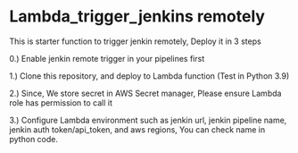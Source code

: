 # Lambda_trigger_jenkins remotely
This is starter function to trigger jenkin remotely, Deploy it in 3 steps

0.) Enable jenkin remote trigger in your pipelines first


1.) Clone this repository, and deploy to Lambda function (Test in Python 3.9)


2.) Since, We store secret in AWS Secret manager, Please ensure Lambda role has permission to call it


3.) Configure Lambda environment such as jenkin url, jenkin pipeline name, jenkin auth token/api_token, and aws regions, You can check name in python code.
